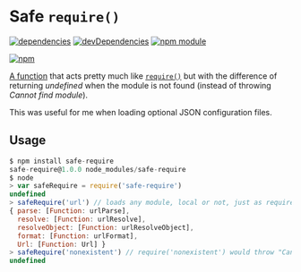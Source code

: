 # Safe `require()`

[![dependencies](https://david-dm.org/tallesl/safe-require.png)](https://david-dm.org/tallesl/safe-require)
[![devDependencies](https://david-dm.org/tallesl/safe-require/dev-status.png)](https://david-dm.org/tallesl/safe-require#info=devDependencies)
[![npm module](https://badge.fury.io/js/safe-require.png)](http://badge.fury.io/js/safe-require)

[![npm](https://nodei.co/npm/safe-require.png?mini=true)](https://nodei.co/npm/safe-require/)

[A function](index.js) that acts pretty much like [`require()`](http://nodejs.org/api/globals.html#globals_require) but with the difference of returning *undefined* when the module is not found (instead of throwing *Cannot find module*).

This was useful for me when loading optional JSON configuration files.

## Usage

```javascript
$ npm install safe-require
safe-require@1.0.0 node_modules/safe-require
$ node
> var safeRequire = require('safe-require')
undefined
> safeRequire('url') // loads any module, local or not, just as require()
{ parse: [Function: urlParse],
  resolve: [Function: urlResolve],
  resolveObject: [Function: urlResolveObject],
  format: [Function: urlFormat],
  Url: [Function: Url] }
> safeRequire('nonexistent') // require('nonexistent') would throw "Cannot find module 'nonexistent'"
undefined
```

